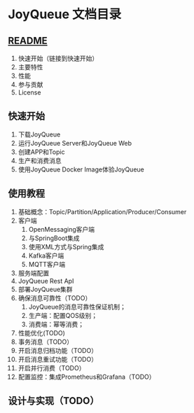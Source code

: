 # JoyQueue 文档目录

## [README](../../README.md)

1. 快速开始（链接到快速开始）
2. 主要特性
3. 性能
4. 参与贡献
5. License

## 快速开始

1. 下载JoyQueue
2. 运行JoyQueue Server和JoyQueue Web
3. 创建APP和Topic
4. 生产和消费消息
5. 使用JoyQueue Docker Image体验JoyQueue

## 使用教程

1. 基础概念：Topic/Partition/Application/Producer/Consumer
2. 客户端
   1. OpenMessaging客户端
   2. 与SpringBoot集成
   3. 使用XML方式与Spring集成
   4. Kafka客户端
   5. MQTT客户端
3. 服务端配置
4. JoyQueue Rest ApI
5. 部署JoyQueue集群
6. 确保消息可靠性（TODO）
   1. JoyQueue的消息可靠性保证机制；
   2. 生产端：配置QOS级别；
   3. 消费端：幂等消费；
7. 性能优化(TODO)
8. 事务消息（TODO）
9. 开启消息归档功能（TODO）
10. 开启消息重试功能（TODO）
11. 开启并行消费（TODO）
12. 配置监控：集成Prometheus和Grafana（TODO）

## 设计与实现（TODO）